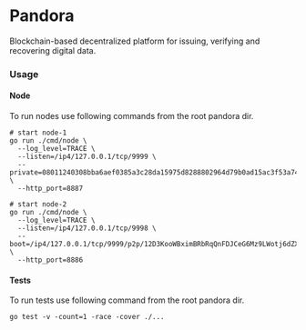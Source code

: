 # Pandora
Blockchain-based decentralized platform for issuing, verifying and recovering digital data.


### Usage

#### Node
To run nodes use following commands from the root pandora dir.
```
# start node-1
go run ./cmd/node \
  --log_level=TRACE \
  --listen=/ip4/127.0.0.1/tcp/9999 \
  --private=08011240308bba6aef0385a3c28da15975d8288802964d79b0ad15ac3f53a74ea30ea40e1fdb4e4401e2903b23ad259257785051f7bea9c75d431ffb085381ea1c7aee7f \
  --http_port=8887

# start node-2
go run ./cmd/node \
  --log_level=TRACE \
  --listen=/ip4/127.0.0.1/tcp/9998 \
  --boot=/ip4/127.0.0.1/tcp/9999/p2p/12D3KooWBximBRbRqQnFDJCeG6Mz9LWotj6dZXCoLVy53UsKPhFc \
  --http_port=8886
```

#### Tests
To run tests use following command from the root pandora dir.
```
go test -v -count=1 -race -cover ./...
```
